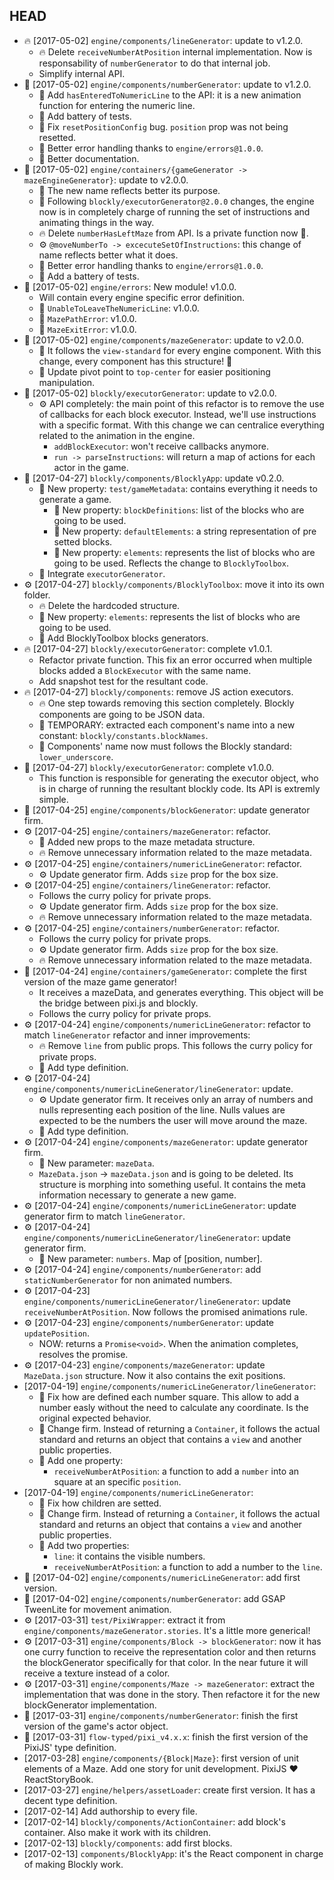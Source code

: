 ## HEAD

- 🔥 [2017-05-02] `engine/components/lineGenerator`: update to v1.2.0.
  - 🔥 Delete `receiveNumberAtPosition` internal implementation. Now is responsability of `numberGenerator` to do that internal job.
  - Simplify internal API.
- 🚀 [2017-05-02] `engine/components/numberGenerator`: update to v1.2.0.
  - 🚀 Add `hasEnteredToNumericLine` to the API: it is a new animation function for entering the numeric line.
  - 🚀 Add battery of tests.
  - 🐛 Fix `resetPositionConfig` bug. `position` prop was not being resetted.
  - 🎨 Better error handling thanks to `engine/errors@1.0.0`.
  - 📝 Better documentation.
- 🚀 [2017-05-02] `engine/containers/{gameGenerator -> mazeEngineGenerator}`: update to v2.0.0.
  - 🚀 The new name reflects better its purpose.
  - 🚀 Following `blockly/executorGenerator@2.0.0` changes, the engine now is in completely charge of running the set of instructions and animating things in the way.
  - 🔥 Delete `numberHasLeftMaze` from API. Is a private function now 🎉.
  - ⚙ `@moveNumberTo -> excecuteSetOfInstructions`: this change of name reflects better what it does.
  - 🎨 Better error handling thanks to `engine/errors@1.0.0`.
  - 🚀 Add a battery of tests.
- 🚀 [2017-05-02] `engine/errors`: New module! v1.0.0.
  - Will contain every engine specific error definition.
  - 🚀 `UnableToLeaveTheNumericLine`: v1.0.0.
  - 🚀 `MazePathError`: v1.0.0.
  - 🚀 `MazeExitError`: v1.0.0.
- 🚀 [2017-05-02] `engine/components/mazeGenerator`: update to v2.0.0.
  - 🚀 It follows the `view-standard` for every engine component. With this change, every component has this structure! 🎉
  - 🚀 Update pivot point to `top-center` for easier positioning manipulation.
- 🚀 [2017-05-02] `blockly/executorGenerator`: update to v2.0.0.
  - ⚙ API completely: the main point of this refactor is to remove the use of callbacks for each block executor. Instead, we'll use instructions with a specific format. With this change we can centralice everything related to the animation in the engine.
    - `addBlockExecutor`: won't receive callbacks anymore.
    - `run -> parseInstructions`: will return a map of actions for each actor in the game.
- 🚀 [2017-04-27] `blockly/components/BlocklyApp`: update v0.2.0.
  - 🚀 New property: `test/gameMetadata`: contains everything it needs to generate a game.
    - 🚀 New property: `blockDefinitions`: list of the blocks who are going to be used.
    - 🚀 New property: `defaultElements`: a string representation of pre setted blocks.
    - 🚀 New property: `elements`: represents the list of blocks who are going to be used. Reflects the change to `BlocklyToolbox`.
  - 🚀 Integrate `executorGenerator`.
- ⚙ [2017-04-27] `blockly/components/BlocklyToolbox`: move it into its own folder.
  - 🔥 Delete the hardcoded structure.
  - 🚀 New property: `elements`: represents the list of blocks who are going to be used.
  - 🚀 Add BlocklyToolbox blocks generators.
- 🔥 [2017-04-27] `blockly/executorGenerator`: complete v1.0.1.
  - Refactor private function. This fix an error occurred when multiple blocks added a `BlockExecutor` with the same name.
  - Add snapshot test for the resultant code.
- 🔥 [2017-04-27] `blockly/components`: remove JS action executors.
  - 🔥 One step towards removing this section completely. Blockly components are going to be JSON data.
  - 🐛 TEMPORARY: extracted each component's name into a new constant: `blockly/constants.blockNames`.
  - 🐛 Components' name now must follows the Blockly standard: `lower_underscore`.
- 🚀 [2017-04-27] `blockly/executorGenerator`: complete v1.0.0.
  - This function is responsible for generating the executor object, who is in charge of running the resultant blockly code. Its API is extremly simple.
- 🚀 [2017-04-25] `engine/components/blockGenerator`: update generator firm.
- ⚙ [2017-04-25] `engine/containers/mazeGenerator`: refactor.
  - 🚀 Added new props to the maze metadata structure.
  - 🔥 Remove unnecessary information related to the maze metadata.
- ⚙ [2017-04-25] `engine/containers/numericLineGenerator`: refactor.
  - ⚙ Update generator firm. Adds `size` prop for the box size.
- ⚙ [2017-04-25] `engine/containers/lineGenerator`: refactor.
  - Follows the curry policy for private props.
  - ⚙ Update generator firm. Adds `size` prop for the box size.
  - 🔥 Remove unnecessary information related to the maze metadata.
- ⚙ [2017-04-25] `engine/containers/numberGenerator`: refactor.
  - Follows the curry policy for private props.
  - ⚙ Update generator firm. Adds `size` prop for the box size.
  - 🔥 Remove unnecessary information related to the maze metadata.
- 🚀 [2017-04-24] `engine/containers/gameGenerator`: complete the first version of the maze game generator!
  - It receives a mazeData, and generates everything. This object will be the bridge between pixi.js and blockly.
  - Follows the curry policy for private props.
- ⚙ [2017-04-24] `engine/components/numericLineGenerator`: refactor to match `lineGenerator` refactor and inner improvements:
  - 🔥 Remove `line` from public props. This follows the curry policy for private props.
  - 🚀 Add type definition.
- ⚙ [2017-04-24] `engine/components/numericLineGenerator/lineGenerator`: update.
  - ⚙ Update generator firm. It receives only an array of numbers and nulls representing each position of the line. Nulls values are expected to be the numbers the user will move around the maze.
  - 🚀 Add type definition.
- ⚙ [2017-04-24] `engine/components/mazeGenerator`: update generator firm.
  - 🚀 New parameter: `mazeData`.
  - `MazeData.json` -> `mazeData.json` and is going to be deleted. Its structure is morphing into something useful. It contains the meta information necessary to generate a new game.
- ⚙ [2017-04-24] `engine/components/numericLineGenerator`: update generator firm to match `lineGenerator`.
- ⚙ [2017-04-24] `engine/components/numericLineGenerator/lineGenerator`: update generator firm.
  - 🚀 New parameter: `numbers`. Map of [position, number].
- ⚙ [2017-04-24] `engine/components/numberGenerator`: add `staticNumberGenerator` for non animated numbers.
- ⚙ [2017-04-23] `engine/components/numericLineGenerator/lineGenerator`: update `receiveNumberAtPosition`. Now follows the promised animations rule.
- ⚙ [2017-04-23] `engine/components/numberGenerator`: update `updatePosition`.
  - NOW: returns a `Promise<void>`. When the animation completes, resolves the promise.
- ⚙ [2017-04-23] `engine/components/mazeGenerator`: update `MazeData.json` structure. Now it also contains the exit positions.
- [2017-04-19] `engine/components/numericLineGenerator/lineGenerator`:
  - 🐛 Fix how are defined each number square. This allow to add a number easly without the need to calculate any coordinate. Is the original expected behavior.
  - 🚀 Change firm. Instead of returning a `Container`, it follows the actual standard and returns an object that contains a `view` and another public properties.
  - 🚀 Add one property:
    - `receiveNumberAtPosition`: a function to add a `number` into an square at an specific `position`.
- [2017-04-19] `engine/components/numericLineGenerator`:
  - 🐛 Fix how children are setted.
  - 🚀 Change firm. Instead of returning a `Container`, it follows the actual standard and returns an object that contains a `view` and another public properties.
  - 🚀 Add two properties:
    - `line`: it contains the visible numbers.
    - `receiveNumberAtPosition`: a function to add a number to the `line`.
- 🚀 [2017-04-02] `engine/components/numericLineGenerator`: add first version.
- 🚀 [2017-04-02] `engine/components/numberGenerator`: add GSAP TweenLite for movement animation.
- ⚙ [2017-03-31] `test/PixiWrapper`: extract it from `engine/components/mazeGenerator.stories`. It's a little more generical!
- ⚙ [2017-03-31] `engine/components/Block -> blockGenerator`: now it has one curry function to receive the representation color and then returns the blockGenerator specifically for that color. In the near future it will receive a texture instead of a color.
- ⚙ [2017-03-31] `engine/components/Maze -> mazeGenerator`: extract the implementation that was done in the story. Then refactore it for the new blockGenerator implementation.
- 🚀 [2017-03-31] `engine/components/numberGenerator`: finish the first version of the game's actor object.
- 🚀 [2017-03-31] `flow-typed/pixi_v4.x.x`: finish the first version of the PixiJS' type definition.
- [2017-03-28] `engine/components/{Block|Maze}`: first version of unit elements of a Maze. Add one story for unit development. PixiJS ❤ ReactStoryBook.
- [2017-03-27] `engine/helpers/assetLoader`: create first version. It has a decent type definition.
- [2017-02-14] Add authorship to every file.
- [2017-02-14] `blockly/components/ActionContainer`: add block's container. Also make it work with its children.
- [2017-02-13] `blockly/components`: add first blocks.
- [2017-02-13] `components/BlocklyApp`: it's the React component in charge of making Blockly work.
